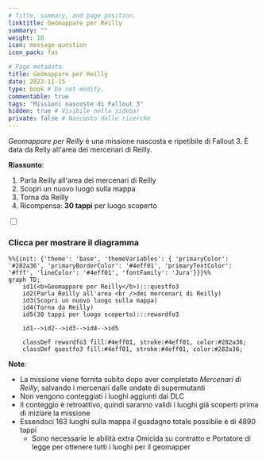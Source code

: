 ```yaml
---
# Title, summary, and page position.
linktitle: Geomappare per Reilly
summary: ""
weight: 10
icon: message-question
icon_pack: fas

# Page metadata.
title: Geomappare per Reilly
date: 2022-11-15
type: book # Do not modify.
commentable: true
tags: "Missioni nascoste di Fallout 3"
hidden: true # Visibile nella sidebar
private: false # Nascosto dalle ricerche
---
```


<div class="fo3">

*Geomappare per Reilly* è una missione nascosta e ripetibile di Fallout 3. È data da Relly all'area dei mercenari di Reilly.

**Riassunto**:
1. Parla Reilly all'area dei mercenari di Reilly
2. Scopri un nuovo luogo sulla mappa
3. Torna da Reilly
4. Ricompensa: **30 tappi** per luogo scoperto


<section class="chart-collapse">
<input type="checkbox" name="collapse2" id="handle2">
<h3 class="handle">
<label for="handle2">Clicca per mostrare il diagramma</label>
</h3>
<div class="content">

```mermaid
%%{init: {'theme': 'base', 'themeVariables': { 'primaryColor': '#282a36', 'primaryBorderColor': '#4eff01', 'primaryTextColor': '#fff', 'lineColor': '#4eff01', 'fontFamily': 'Jura'}}}%%
graph TD;
    id1(<b>Geomappare per Reilly</b>):::questfo3
    id2(Parla Reilly all'area <br />dei mercenari di Reilly)
    id3(Scopri un nuovo luogo sulla mappa)
    id4(Torna da Reilly)
    id5(30 tappi per luogo scoperto):::rewardfo3

    id1-->id2-->id3-->id4-->id5
    
    classDef rewardfo3 fill:#4eff01, stroke:#4eff01, color:#282a36;
    classDef questfo3 fill:#4eff01, stroke:#4eff01, color:#282a36;
```

</div>
</section>

**Note**:
- La missione viene fornita subito dopo aver completato *Mercenari di Reilly*, salvando i mercenari dalle ondate di supermutanti 
- Non vengono conteggiati i luoghi aggiunti dai DLC
- Il conteggio è retroattivo, quindi saranno validi i luoghi già scoperti prima di iniziare la missione
- Essendoci 163 luoghi sulla mappa il guadagno totale possibile è di 4890 tappi
  - Sono necessarie le abilità extra Omicida su contratto e Portatore di legge per ottenere tutti i luoghi per il geomapper 



</div>